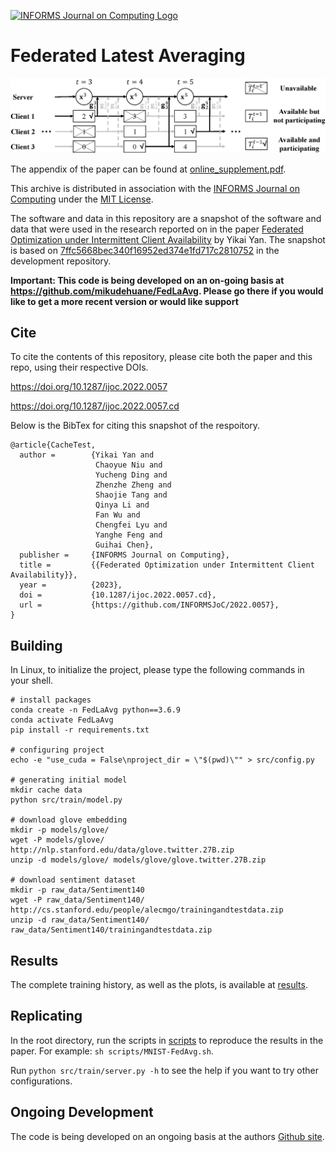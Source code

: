 [![INFORMS Journal on Computing Logo](https://INFORMSJoC.github.io/logos/INFORMS_Journal_on_Computing_Header.jpg)](https://pubsonline.informs.org/journal/ijoc)

# Federated Latest Averaging

![Algorithm Overview](docs/overview.png)

The appendix of the paper can be found at [online_supplement.pdf](online_supplement.pdf).

This archive is distributed in association with the [INFORMS Journal on
Computing](https://pubsonline.informs.org/journal/ijoc) under the [MIT License](LICENSE).

The software and data in this repository are a snapshot of the software and data
that were used in the research reported on in the paper 
[Federated Optimization under Intermittent Client Availability](https://doi.org/10.1287/ijoc.2022.0057) by Yikai Yan. 
The snapshot is based on 
[7ffc5668bec340f16952ed374e1fd717c2810752](https://github.com/mikudehuane/FedLaAvg/commit/7ffc5668bec340f16952ed374e1fd717c2810752) 
in the development repository. 

**Important: This code is being developed on an on-going basis at 
https://github.com/mikudehuane/FedLaAvg. Please go there if you would like to
get a more recent version or would like support**

## Cite

To cite the contents of this repository, please cite both the paper and this repo, using their respective DOIs.

https://doi.org/10.1287/ijoc.2022.0057

https://doi.org/10.1287/ijoc.2022.0057.cd

Below is the BibTex for citing this snapshot of the respoitory.

```
@article{CacheTest,
  author =        {Yikai Yan and
                   Chaoyue Niu and
                   Yucheng Ding and
                   Zhenzhe Zheng and
                   Shaojie Tang and
                   Qinya Li and
                   Fan Wu and
                   Chengfei Lyu and
                   Yanghe Feng and
                   Guihai Chen},
  publisher =     {INFORMS Journal on Computing},
  title =         {{Federated Optimization under Intermittent Client Availability}},
  year =          {2023},
  doi =           {10.1287/ijoc.2022.0057.cd},
  url =           {https://github.com/INFORMSJoC/2022.0057},
}  
```

## Building

In Linux, to initialize the project, please type the following commands in your shell.
```shell script
# install packages
conda create -n FedLaAvg python==3.6.9
conda activate FedLaAvg
pip install -r requirements.txt

# configuring project
echo -e "use_cuda = False\nproject_dir = \"$(pwd)\"" > src/config.py

# generating initial model
mkdir cache data
python src/train/model.py

# download glove embedding
mkdir -p models/glove/
wget -P models/glove/ http://nlp.stanford.edu/data/glove.twitter.27B.zip
unzip -d models/glove/ models/glove/glove.twitter.27B.zip

# download sentiment dataset
mkdir -p raw_data/Sentiment140
wget -P raw_data/Sentiment140/ http://cs.stanford.edu/people/alecmgo/trainingandtestdata.zip
unzip -d raw_data/Sentiment140/ raw_data/Sentiment140/trainingandtestdata.zip
```

## Results
The complete training history, as well as the plots, is available at [results](results).

## Replicating
In the root directory, run the scripts in [scripts](scripts) to reproduce the results in the paper.
For example: `sh scripts/MNIST-FedAvg.sh`.

Run `python src/train/server.py -h` to see the help if you want to try other configurations.

## Ongoing Development

The code is being developed on an ongoing basis at the authors [Github site](https://github.com/mikudehuane/FedLaAvg).
